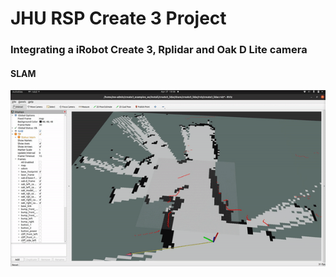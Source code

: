 # JHU RSP Create 3 Project

### Integrating a iRobot Create 3, Rplidar and Oak D Lite camera

#### SLAM
![Slam Example](slam.gif)
